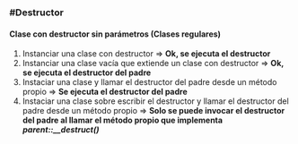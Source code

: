 ### \#Destructor

#### Clase con destructor sin parámetros (Clases regulares)
1. Instanciar una clase con destructor => **Ok, se ejecuta el destructor**
2. Instanciar una clase vacía que extiende un clase con destructor => **Ok, se ejecuta el destructor del padre**
3. Instaciar una clase y llamar el destructor del padre desde un método propio => **Se ejecuta el destructor del padre**
4. Instaciar una clase sobre escribir el destructor y llamar el destructor del padre desde un método propio =>
**Solo se puede invocar el destructor del padre al llamar el método propio que implementa *parent::__destruct()***







